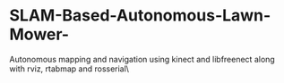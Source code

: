 # SLAM-Based-Autonomous-Lawn-Mower-
Autonomous mapping and navigation using kinect and libfreenect along with rviz, rtabmap and rosserial\
